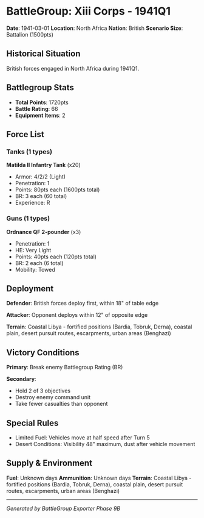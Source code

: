 # BattleGroup: Xiii Corps - 1941Q1

**Date**: 1941-03-01
**Location**: North Africa
**Nation**: British
**Scenario Size**: Battalion (1500pts)

## Historical Situation

British forces engaged in North Africa during 1941Q1.

## Battlegroup Stats

- **Total Points**: 1720pts
- **Battle Rating**: 66
- **Equipment Items**: 2

## Force List

### Tanks (1 types)

**Matilda II Infantry Tank** (x20)
- Armor: 4/2/2 (Light)
- Penetration: 1
- Points: 80pts each (1600pts total)
- BR: 3 each (60 total)
- Experience: R

### Guns (1 types)

**Ordnance QF 2-pounder** (x3)
- Penetration: 1
- HE: Very Light
- Points: 40pts each (120pts total)
- BR: 2 each (6 total)
- Mobility: Towed


## Deployment

**Defender**: British forces deploy first, within 18" of table edge

**Attacker**: Opponent deploys within 12" of opposite edge

**Terrain**: Coastal Libya - fortified positions (Bardia, Tobruk, Derna), coastal plain, desert pursuit routes, escarpments, urban areas (Benghazi)

## Victory Conditions

**Primary**: Break enemy Battlegroup Rating (BR)

**Secondary**:
- Hold 2 of 3 objectives
- Destroy enemy command unit
- Take fewer casualties than opponent

## Special Rules

- Limited Fuel: Vehicles move at half speed after Turn 5
- Desert Conditions: Visibility 48" maximum, dust after vehicle movement

## Supply & Environment

**Fuel**: Unknown days
**Ammunition**: Unknown days
**Terrain**: Coastal Libya - fortified positions (Bardia, Tobruk, Derna), coastal plain, desert pursuit routes, escarpments, urban areas (Benghazi)

---

*Generated by BattleGroup Exporter Phase 9B*
